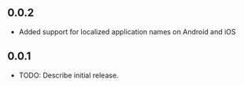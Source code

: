 ## 0.0.2

* Added support for localized application names on Android and iOS

## 0.0.1

* TODO: Describe initial release.
